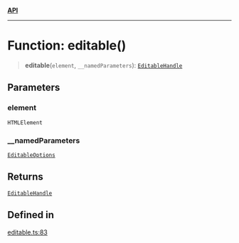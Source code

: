 [**API**](../API.md)

***

# Function: editable()

> **editable**(`element`, `__namedParameters`): [`EditableHandle`](../interfaces/EditableHandle.md)

## Parameters

### element

`HTMLElement`

### \_\_namedParameters

[`EditableOptions`](../interfaces/EditableOptions.md)

## Returns

[`EditableHandle`](../interfaces/EditableHandle.md)

## Defined in

[editable.ts:83](https://github.com/inokawa/edix/blob/572610e01d8da5d90412e7ddb91cd712dd123451/src/core/editable.ts#L83)
